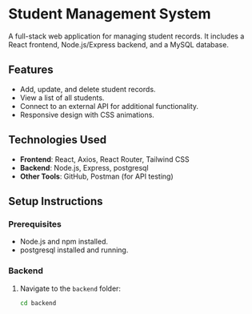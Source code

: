 # Student Management System

A full-stack web application for managing student records. It includes a React frontend, Node.js/Express backend, and a MySQL database.

## Features
- Add, update, and delete student records.
- View a list of all students.
- Connect to an external API for additional functionality.
- Responsive design with CSS animations.

## Technologies Used
- **Frontend**: React, Axios, React Router, Tailwind CSS
- **Backend**: Node.js, Express, postgresql
- **Other Tools**: GitHub, Postman (for API testing)

## Setup Instructions

### Prerequisites
- Node.js and npm installed.
- postgresql installed and running.

### Backend
1. Navigate to the `backend` folder:
   ```bash
   cd backend